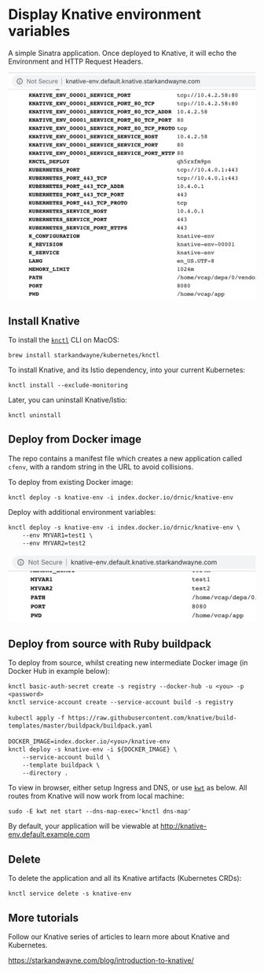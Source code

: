 # Display Knative environment variables

A simple Sinatra application. Once deployed to Knative, it will echo the Environment and HTTP Request Headers.

![demo](docs/images/knative-env.png)

## Install Knative

To install the [`knctl`](https://github.com/cppforlife/knctl) CLI on MacOS:

```shell
brew install starkandwayne/kubernetes/knctl
```

To install Knative, and its Istio dependency, into your current Kubernetes:

```shell
knctl install --exclude-monitoring
```

Later, you can uninstall Knative/Istio:

```shell
knctl uninstall
```

## Deploy from Docker image

The repo contains a manifest file which creates a new application called `cfenv`, with a random string in the URL to avoid collisions.

To deploy from existing Docker image:

```shell
knctl deploy -s knative-env -i index.docker.io/drnic/knative-env
```

Deploy with additional environment variables:

```shell
knctl deploy -s knative-env -i index.docker.io/drnic/knative-env \
    --env MYVAR1=test1 \
    --env MYVAR2=test2
```

![myvars](docs/images/knative-env-myvars.png)

## Deploy from source with Ruby buildpack

To deploy from source, whilst creating new intermediate Docker image (in Docker Hub in example below):

```shell
knctl basic-auth-secret create -s registry --docker-hub -u <you> -p <password>
knctl service-account create --service-account build -s registry

kubectl apply -f https://raw.githubusercontent.com/knative/build-templates/master/buildpack/buildpack.yaml

DOCKER_IMAGE=index.docker.io/<you>/knative-env
knctl deploy -s knative-env -i ${DOCKER_IMAGE} \
    --service-account build \
    --template buildpack \
    --directory .
```

To view in browser, either setup Ingress and DNS, or use [`kwt`](https://github.com/cppforlife/kwt) as below. All routes from Knative will now work from local machine:

```shell
sudo -E kwt net start --dns-map-exec='knctl dns-map'
```

By default, your application will be viewable at http://knative-env.default.example.com

## Delete

To delete the application and all its Knative artifacts (Kubernetes CRDs):

```shell
knctl service delete -s knative-env
```

## More tutorials

Follow our Knative series of articles to learn more about Knative and Kubernetes.

https://starkandwayne.com/blog/introduction-to-knative/
